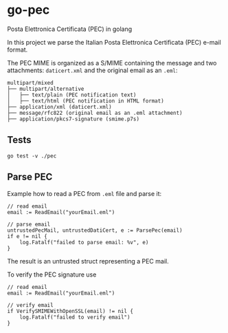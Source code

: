 # go-pec
Posta Elettronica Certificata (PEC) in golang

In this project we parse the Italian Posta Elettronica Certificata (PEC) e-mail format.

The PEC MIME is organized as a S/MIME containing the message and two attachments: `daticert.xml` and the original email as an `.eml`:

```
multipart/mixed
├── multipart/alternative
│   ├── text/plain (PEC notification text)
│   ├── text/html (PEC notification in HTML format)
├── application/xml (daticert.xml)
├── message/rfc822 (original email as an .eml attachment)
├── application/pkcs7-signature (smime.p7s)
```

## Tests

`go test -v ./pec`

## Parse PEC

Example how to read a PEC from `.eml` file and parse it:

```
// read email
email := ReadEmail("yourEmail.eml")

// parse email
untrustedPecMail, untrustedDatiCert, e := ParsePec(email)
if e != nil {
    log.Fatalf("failed to parse email: %v", e)
}
```

The result is an untrusted struct representing a PEC mail.

To verify the PEC signature use

```
// read email
email := ReadEmail("yourEmail.eml")

// verify email
if VerifySMIMEWithOpenSSL(email) != nil {
    log.Fatalf("failed to verify email")
}
```

